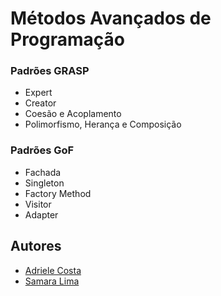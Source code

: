 ﻿# Métodos Avançados de Programação

### Padrões GRASP

- Expert
- Creator
- Coesão e Acoplamento
- Polimorfismo, Herança e Composição

### Padrões GoF

- Fachada
- Singleton
- Factory Method
- Visitor
- Adapter

## Autores

- [Adriele Costa](https://br.linkedin.com/in/adriele-costa-10474b183)
- [Samara Lima](https://www.linkedin.com/in/samara-lima-50a10013a/)
